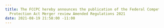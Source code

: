 ```yaml
---
title: The FCCPC hereby announces the publication of the Federal Competition and Consumer
  Protection Act Merger review Amended Regulations 2021
date: 2021-08-19 21:58:00 -11:00
---
```



